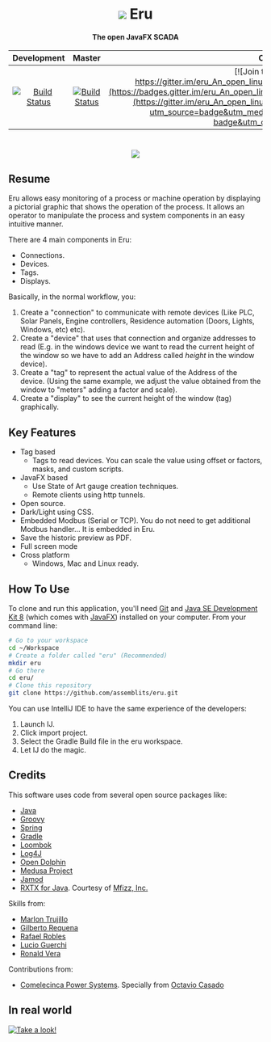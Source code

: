 <h1 align="center">
  <img src="https://raw.githubusercontent.com/eru-scada/eru/develop/Eru/src/main/resources/images/Logo124x124.png" />
  Eru
  <br>
</h1>

<h4 align="center">The open JavaFX SCADA</h4>

| Development  | Master |  Chat  |  License  |
|:------:|:---------:|:---------:|:---------:|
| [![Build Status](https://travis-ci.org/assemblits/eru.svg?branch=develop)](https://travis-ci.org/assemblits/eru)  | [![Build Status](https://travis-ci.org/assemblits/eru.svg?branch=master)](https://travis-ci.org/assemblits/eru)  | [![Join the chat at https://gitter.im/eru_An_open_linux_SCADA_based_on_JavaFX/Lobby](https://badges.gitter.im/eru_An_open_linux_SCADA_based_on_JavaFX/Lobby.svg)](https://gitter.im/eru_An_open_linux_SCADA_based_on_JavaFX/Lobby?utm_source=badge&utm_medium=badge&utm_campaign=pr-badge&utm_content=badge) | [![Apache 2.0 License](https://img.shields.io/badge/license-GPL3.0-green.svg)](https://github.com/assemblits/eru/blob/develop/LICENSE) |

<h1 align="center">
  <img src="https://raw.githubusercontent.com/eru-scada/eru/develop/Eru/src/main/resources/images/eru-screen-of-work.png" />
</h1>

## Resume
Eru allows easy monitoring of a process or machine operation by displaying a pictorial graphic that shows the operation of the process. It allows an operator to manipulate the process and system components in an easy intuitive manner. 

There are 4 main components in Eru:
  - Connections.
  - Devices.
  - Tags.
  - Displays.

  Basically, in the normal workflow, you:
  1) Create a "connection" to communicate with remote devices (Like PLC, Solar Panels, Engine controllers, Residence 
  automation (Doors, Lights, Windows, etc) etc).
  2) Create a "device" that uses that connection and organize addresses to read (E.g. in the windows device we want 
  to read  the current height of the window so we have to add an Address called *height* in the window device).
  3) Create a "tag" to represent the actual value of the Address of the device. (Using the same example, 
  we adjust the value obtained from the window to "meters" adding a factor and scale).
  4) Create a "display" to see the current height of the window (tag) graphically.

## Key Features

* Tag based
  - Tags to read devices. You can scale the value using offset or factors, masks, and custom scripts.
* JavaFX based
  - Use State of Art gauge creation techniques.
  - Remote clients using http tunnels.
* Open source.
* Dark/Light using CSS.
* Embedded Modbus (Serial or TCP). You do not need to get additional Modbus handler... It is embedded in Eru.
* Save the historic preview as PDF.
* Full screen mode
* Cross platform
  - Windows, Mac and Linux ready.
  
## How To Use

To clone and run this application, you'll need [Git](https://git-scm.com) and 
[Java SE Development Kit 8](http://www.oracle.com/technetwork/java/javase/downloads/jdk8-downloads-2133151.html) 
(which comes with [JavaFX](http://docs.oracle.com/javase/8/javase-clienttechnologies.htm)) installed on your computer. 
From your command line:

```bash
# Go to your workspace 
cd ~/Workspace
# Create a folder called "eru" (Recommended)
mkdir eru
# Go there
cd eru/
# Clone this repository
git clone https://github.com/assemblits/eru.git
```
You can use IntelliJ IDE to have the same experience of the developers:

1) Launch IJ.
2) Click import project.
3) Select the Gradle Build file in the eru workspace.
4) Let IJ do the magic.

## Credits

This software uses code from several open source packages like:

- [Java](http://www.oracle.com/technetwork/java/javase/downloads/jdk8-downloads-2133151.html)
- [Groovy](http://groovy-lang.org/)
- [Spring](https://spring.io/)
- [Gradle](https://gradle.org/)
- [Loombok](https://projectlombok.org/)
- [Log4J](https://logging.apache.org/log4j/)
- [Open Dolphin](http://open-dolphin.org/dolphin_website/Home.html)
- [Medusa Project](https://github.com/marlontrujillo1080/Medusa)
- [Jamod](http://jamod.sourceforge.net/index.html)
- [RXTX for Java](http://mfizz.com/oss/rxtx-for-java). Courtesy of [Mfizz, Inc. ](http://mfizz.com/)

Skills from:
- [Marlon Trujillo](https://github.com/marlontrujillo1080)
- [Gilberto Requena](https://github.com/gilbertojrequena)
- [Rafael Robles](https://github.com/Rafaelsk)
- [Lucio Guerchi](https://github.com/luHub)
- [Ronald Vera](https://www.linkedin.com/in/ronald-vera-2185b382/)

Contributions from:
- [Comelecinca Power Systems](www.comelecinca.com). Specially from [Octavio Casado](https://www.linkedin.com/in/octavio-casado-gonzalez-phd-2b1b2266/)

## In real world
[![Take a look!](https://img.youtube.com/vi/8DUAf9TrJuI/0.jpg)](https://www.youtube.com/watch?v=FHph2jrS0EU=47s)
